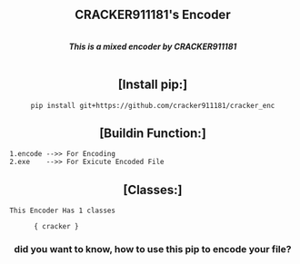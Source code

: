 <div align="center">
<h2> CRACKER911181's Encoder</h2>
<br>
<i> <b>This is a mixed encoder by CRACKER911181</b></i> <br><br>

## [Install pip:]

	pip install git+https://github.com/cracker911181/cracker_enc
</div>
<div align="center">
<h2> [Buildin Function:]</h2></div>
	

	1.encode -->> For Encoding
	2.exe    -->> For Exicute Encoded File

	

<div align="center">
<h2> [Classes:]</h2></div>

	This Encoder Has 1 classes
	     
 	      { cracker }


<div align="center">
<h3> did you want to know, how to use this pip to encode your file?<h3>
